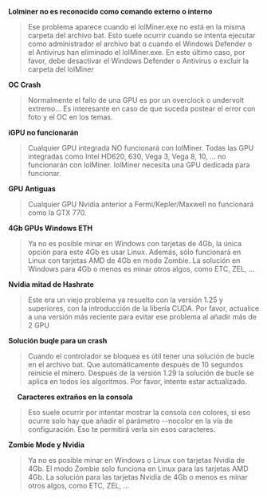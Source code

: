 **Lolminer no es reconocido como comando externo o interno**
> Ese problema aparece cuando el lolMiner.exe no está en la misma carpeta del archivo bat. Esto suele ocurrir cuando se intenta ejecutar como administrador el archivo bat o cuando el Windows Defender o el Antivirus han eliminado el lolMiner.exe. En este último caso, por favor, debe desactivar el Windows Defender o Antivirus o excluir la carpeta del lolMiner

**OC Crash**
> Normalmente el fallo de una GPU es por un overclock o undervolt extremo... Es interesante en caso de que suceda postear el error con foto y el OC en los temas.


**iGPU no funcionarán**
> Cualquier GPU integrada NO funcionará con lolMiner. Todas las GPU integradas como Intel HD620, 630, Vega 3, Vega 8, 10, ... no funcionarán con lolMiner. lolMiner necesita una GPU dedicada para funcionar.


**GPU Antiguas**
>  Cualquier GPU Nvidia anterior a Fermi/Kepler/Maxwell no funcionará como la GTX 770.


**4Gb GPUs Windows ETH**
> Ya no es posible minar en Windows con tarjetas de 4Gb, la única opción para este 4Gb es usar Linux. Además, sólo funcionará en Linux con tarjetas AMD de 4Gb en modo Zombie. La solución en Windows para 4Gb o menos es minar otros algos, como ETC, ZEL, ...

**Nvidia mitad de Hashrate**
> Este era un viejo problema ya resuelto con la versión 1.25 y superiores, con la introducción de la libería CUDA. Por favor, actualice a una versión más reciente para evitar ese problema al añadir más de 2 GPU

**Solución buqle para un crash**
> Cuando el controlador se bloquea es útil tener una solución de bucle en el archivo bat. Que automáticamente después de 10 segundos reinicie el minero. Después de la versión 1.29 la solución de bucle se aplica en todos los algoritmos. Por favor, intente estar actualizado. 

 
**Caracteres extraños en la consola**
> Eso suele ocurrir por intentar mostrar la consola con colores, si eso ocurre solo hay que añadir el parámetro --nocolor en la vía de configuración. Eso te permitirá verla sin esos caracteres.

**Zombie Mode y Nvidia**
> Ya no es posible minar en Windows o Linux con tarjetas Nvidia de 4Gb. El modo Zombie solo funciona en Linux para las tarjetas AMD 4Gb. La solución para las tarjetas Nvidia de 4Gb o menos es minar otros algos, como ETC, ZEL, ...

